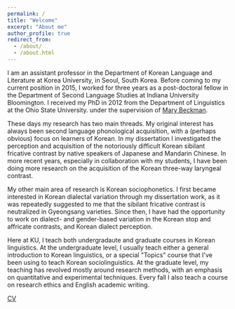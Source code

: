 ```yaml
---
permalink: /
title: "Welcome"
excerpt: "About me"
author_profile: true
redirect_from: 
  - /about/
  - /about.html
---
```


I am an assistant professor in the Department of Korean Language and Literature at Korea University, in Seoul, South Korea. Before coming to my current position in 2015, I worked for three years as a post-doctoral fellow in the Department of Second Language Studies at Indiana University Bloomington. I received my PhD in 2012 from the Department of Linguistics at the Ohio State University. under the supervision of [Mary Beckman](https://www.asc.ohio-state.edu/beckman.2/).

These days my research has two main threads. My original interest has always been second language phonological acquisition, with a (perhaps obvious) focus on learners of Korean. In my dissertation I investigated the perception and acquisition of the notoriously difficult Korean sibilant fricative contrast by native speakers of Japanese and Mandarin Chinese. In more recent years, especially in collaboration with my students, I have been doing more research on the acquisition of the Korean three-way laryngeal contrast.

My other main area of research is Korean sociophonetics. I first became interested in Korean dialectal variation through my dissertation work, as it was repeatedly suggested to me that the sibilant fricative contrast is neutralized in Gyeongsang varieties. Since then, I have had the opportunity to work on dialect- and gender-based variation in the Korean stop and affricate contrasts, and Korean dialect perception.

Here at KU, I teach both undergradaute and graduate courses in Korean linguistics. At the undergraduate level, I usually teach either a general introduction to Korean linguistics, or a special "Topics" course that I've been using to teach Korean sociolinguistics. At the graduate level, my teaching has revolved mostly around research methods, with an emphasis on quantitative and experimental techniques. Every fall I also teach a course on research ethics and English academic writing.


[CV](http://jjholliday.github.io/files/cv.pdf)
